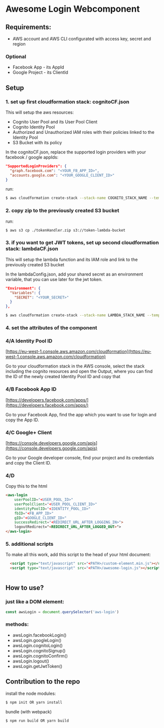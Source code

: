 # Awesome Login Webcomponent

## Requirements:
* AWS account and AWS CLI configurated with access key, secret and region

### Optional
* Facebook App - its AppId
* Google Project - its ClientId

## Setup

### 1. set up first cloudformation stack: cognitoCF.json
This will setup the aws resources: 
* Cognito User Pool and its User Pool Client
* Cognito Identity Pool
* Authorized and Unauthorized IAM roles with their policies linked to the Identity Pool
* S3 Bucket with its policy

In the cognitoCF.json, replace the supported login providers with your facebook / google appIds:
```json
"SupportedLoginProviders": {
  "graph.facebook.com": "<YOUR_FB_APP_ID>",
  "accounts.google.com": "<YOUR_GOOGLE_CLIENT_ID>"
}
```

run:
```sh
$ aws cloudformation create-stack --stack-name COGNITO_STACK_NAME --template-body file://./cloudformation.json --capabilities CAPABILITY_IAM
```

### 2. copy zip to the previously created S3 bucket

run:
```sh
$ aws s3 cp ./tokenHandler.zip s3://token-lambda-bucket
```

### 3. if you want to get JWT tokens, set up second cloudformation stack: lambdaCF.json
This will setup the lambda function and its IAM role and link to the previously created S3 bucket

In the lambdaConfig.json, add your shared secret as an environment variable, that you can use later for the jwt token.

```json
"Environment": {
  "Variables": {
    "SECRET": "<YOUR_SECRET>"
  }
},
```

```sh
$ aws cloudformation create-stack --stack-name LAMBDA_STACK_NAME --template-body file://./lambdaCF.json --capabilities CAPABILITY_IAM
```

### 4. set the attributes of the component

### 4/A Identity Pool ID

[https://eu-west-1.console.aws.amazon.com/cloudformation](https://eu-west-1.console.aws.amazon.com/cloudformation)

Go to your cloudformation stack in the AWS console, select the stack including the cognito resources and open the Output, where you can find the ID of the newly created Identity Pool ID and copy that


### 4/B Facebook App ID

[https://developers.facebook.com/apps/](https://developers.facebook.com/apps/)

Go to your Facebook App, find the app which you want to use for login and copy the App ID.


### 4/C Google+ Client

[https://console.developers.google.com/apis](https://console.developers.google.com/apis)

Go to your Google developer console, find your project and its credentials and copy the Client ID.


### 4/D

Copy this to the html

```html
<aws-login
    userPoolID="<USER_POOL_ID>"
    userPoolClient="<USER_POOL_CLIENT_ID>"
    identityPoolID="<IDENTITY_POOL_ID>"
    fbID="<FB_APP_ID>"
    gID="<GOOGLE_CLIENT_ID>"
    successRedirect="<REDIRECT_URL_AFTER_LOGGING_IN>">
    logoutRedirect="<REDIRECT_URL_AFTER_LOGGED_OUT>">
</aws-login>
```


### 5. additional scripts

To make all this work, add this script to the head of your html document:

```html
  <script type="text/javascript" src="<PATH>/custom-element.min.js"></script>
  <script type="text/javascript" src="<PATH>/awesome-login.js"></script>
  
```

## How to use?

### just like a DOM element:
``` js
const awsLogin = document.querySelector('aws-login')
```

### methods:
* awsLogin.facebookLogin()
* awsLogin.googleLogin()
* awsLogin.cognitoLogin()
* awsLogin.cognitoSignup()
* awsLogin.cognitoConfirm()
* awsLogin.logout()
* awsLogin.getJwtToken()


## Contribution to the repo

install the node modules:
```sh
$ npm init OR yarn install
```

bundle (with webpack)
```sh
$ npm run build OR yarn build
```


